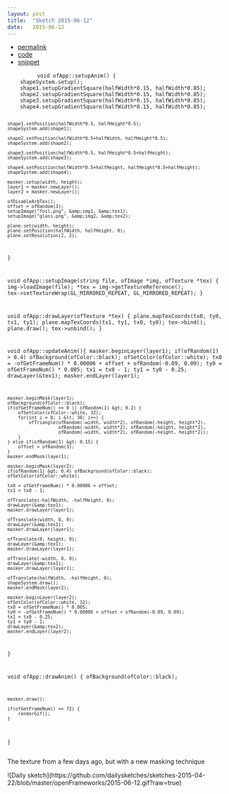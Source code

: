 ```yaml
---
layout: post
title:  "Sketch 2015-06-12"
date:   2015-06-12
---
```

<div class="code">
    <ul>
		<li><a href="{% post_url 2015-06-12-sketch %}">permalink</a></li>
		<li><a href="https://github.com/dailysketches/dailySketches/tree/master/sketches/2015-06-12">code</a></li>
		<li><a href="#" class="snippet-button">snippet</a></li>
	</ul>
    <pre class="snippet">
        <code class="cpp">void ofApp::setupAnim() {
    shapeSystem.setup();
    shape1.setupGradientSquare(halfWidth*0.15, halfWidth*0.85);
    shape2.setupGradientSquare(halfWidth*0.15, halfWidth*0.85);
    shape3.setupGradientSquare(halfWidth*0.15, halfWidth*0.85);
    shape4.setupGradientSquare(halfWidth*0.15, halfWidth*0.85);

    shape1.setPosition(halfWidth*0.5, halfHeight*0.5);
    shapeSystem.add(shape1);
    
    shape2.setPosition(halfWidth*0.5+halfWidth, halfHeight*0.5);
    shapeSystem.add(shape2);
    
    shape3.setPosition(halfWidth*0.5, halfHeight*0.5+halfHeight);
    shapeSystem.add(shape3);
    
    shape4.setPosition(halfWidth*0.5+halfHeight, halfHeight*0.5+halfHeight);
    shapeSystem.add(shape4);
    
    masker.setup(width, height);
    layer1 = masker.newLayer();
    layer2 = masker.newLayer();
    
    ofDisableArbTex();
    offset = ofRandom(3);
    setupImage("foil.png", &amp;img1, &amp;tex1);
    setupImage("glass.png", &amp;img2, &amp;tex2);

    plane.set(width, height);
    plane.setPosition(halfWidth, halfHeight, 0);
    plane.setResolution(2, 2);
}

void ofApp::setupImage(string file, ofImage *img, ofTexture *tex) {
    img-&gt;loadImage(file);
    *tex = img-&gt;getTextureReference();
    tex-&gt;setTextureWrap(GL_MIRRORED_REPEAT, GL_MIRRORED_REPEAT);
}

void ofApp::drawLayer(ofTexture *tex) {
    plane.mapTexCoords(tx0, ty0, tx1, ty1);
    plane.mapTexCoords(tx1, ty1, tx0, ty0);
    tex-&gt;bind();
    plane.draw();
    tex-&gt;unbind();
}

void ofApp::updateAnim(){
    masker.beginLayer(layer1);
    if(ofRandom(1) &gt; 0.4) ofBackground(ofColor::black);
    ofSetColor(ofColor::white);
    tx0 = -ofGetFrameNum() * 0.00006 + offset + ofRandom(-0.09, 0.09);
    ty0 = ofGetFrameNum() * 0.005;
    tx1 = tx0 - 1;
    ty1 = ty0 - 0.25;
    drawLayer(&amp;tex1);
    masker.endLayer(layer1);
    
    masker.beginMask(layer1);
    ofBackground(ofColor::black);
    if(ofGetFrameNum() == 0 || ofRandom(1) &gt; 0.2) {
        ofSetColor(ofColor::white, 32);
        for(int i = 0; i &lt; 30; i++) {
            ofTriangle(ofRandom(-width, width*2), ofRandom(-height, height*2),
                       ofRandom(-width, width*2), ofRandom(-height, height*2),
                       ofRandom(-width, width*2), ofRandom(-height, height*2));
        }
    } else if(ofRandom(1) &gt; 0.15) {
        offset = ofRandom(3);
    }
    masker.endMask(layer1);
    
    masker.beginMask(layer2);
    if(ofRandom(1) &gt; 0.4) ofBackground(ofColor::black);
    ofSetColor(ofColor::white);
    
    tx0 = ofGetFrameNum() * 0.00006 + offset;
    tx1 = tx0 - 1;
    
    ofTranslate(-halfWidth, -halfHeight, 0);
    drawLayer(&amp;tex1);
    masker.drawLayer(layer1);
    
    ofTranslate(width, 0, 0);
    drawLayer(&amp;tex1);
    masker.drawLayer(layer1);
    
    ofTranslate(0, height, 0);
    drawLayer(&amp;tex1);
    masker.drawLayer(layer1);
    
    ofTranslate(-width, 0, 0);
    drawLayer(&amp;tex1);
    masker.drawLayer(layer1);
    
    ofTranslate(halfWidth, -halfHeight, 0);
    shapeSystem.draw();
    masker.endMask(layer2);

    masker.beginLayer(layer2);
    ofSetColor(ofColor::white, 32);
    tx0 = ofGetFrameNum() * 0.005;
    ty0 = -ofGetFrameNum() * 0.00006 + offset + ofRandom(-0.09, 0.09);
    tx1 = tx0 - 0.25;
    ty1 = ty0 - 1;
    drawLayer(&amp;tex2);
    masker.endLayer(layer2);
}

void ofApp::drawAnim() {
    ofBackground(ofColor::black);
    
    masker.draw();
    
    if(ofGetFrameNum() == 72) {
        renderGif();
    }
}</code>
    </pre>
</div>
<p class="description">The texture from a few days ago, but with a new masking technique</p>
![Daily sketch](https://github.com/dailysketches/sketches-2015-04-22/blob/master/openFrameworks/2015-06-12.gif?raw=true)

